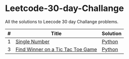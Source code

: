 # Leetcode-30-day-Challange
All the solutions to Leecode 30 day Challange problems.

<table>
<thead>
<tr>
<th>#</th>
<th>Title</th>
<th>Solution</th>
</tr>
</thead>
<tbody>
<tr>
<td>1</td>
<td><a href="https://leetcode.com/explore/challenge/card/30-day-leetcoding-challenge/528/week-1/3283/" rel="nofollow">Single Number
</a></td>
<td><a href="/Garvit244/Leetcode/blob/master/1200-1300q/1276.py">Python</a></td>
</tr>
<tr>
<td>3</td>
<td><a href="https://leetcode.com/problems/find-winner-on-a-tic-tac-toe-game/" rel="nofollow">Find Winner on a Tic Tac Toe Game</a></td>
<td><a href="/Garvit244/Leetcode/blob/master/1200-1300q/1275.py">Python</a></td>
</tr>
</tbody>
</table>
